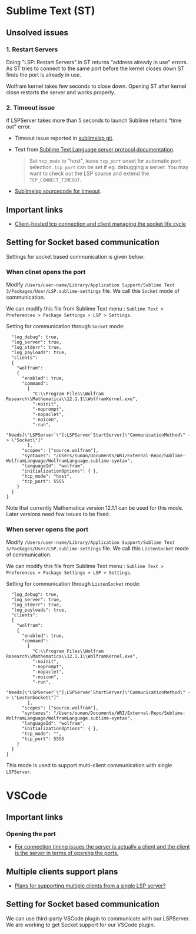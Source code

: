 
# Sublime Text (ST)

## Unsolved issues

### 1. Restart Servers

Doing "LSP: Restart Servers" in ST returns "address already in use" errors. As ST tries to connect to the same port before the kernel closes down ST finds the port is already in use. 

Wolfram kernel takes few seconds to close down. Opening ST after kernel close restarts the server and works properly.

### 2. Timeout issue

If LSPServer takes more than 5 seconds to launch Sublime returns "time out" error.

* Timeout issue reported in [sublimelsp git](https://github.com/sublimelsp/LSP/issues/622).

* Text from [Sublime Text Language server protocol documentation](https://lsp.readthedocs.io/en/latest/).

    > Set ```tcp_mode``` to "host", leave ```tcp_port``` unset for automatic port selection. ```tcp_port``` can be set if eg. debugging a server. You may want to check out the LSP source and extend the ```TCP_CONNECT_TIMEOUT```.

* [Sublimelsp sourcecode for timeout](https://github.com/sublimelsp/LSP/blob/master/plugin/core/transports.py#L18).

## Important links
* [Client-hosted tcp connection and client managing the socket life cycle](https://github.com/sublimelsp/LSP/issues/513)

## Setting for Socket based communication
Settings for socket based communication is given below:

### When clinet opens the port

Modify ```/Users/user-name/Library/Application Support/Sublime Text 3/Packages/User/LSP.sublime-settings``` file. We call this ```Socket``` mode of communication.

We can modify this file from Sublime Text menu : ```Sublime Text > Preferences > Package Settings > LSP > Settings```.

Setting for communication through ```Socket``` mode:

```{
  "log_debug": true,
  "log_server": true,
  "log_stderr": true,
  "log_payloads": true,
  "clients":
  {
    "wolfram":
    {
      "enabled": true,
      "command":
        [
          "C:\\Program Files\\Wolfram Research\\Mathematica\\12.1.1\\WolframKernel.exe",
          "-noinit",
          "-noprompt",
          "-nopaclet",
          "-noicon",
          "-run",
          "Needs[\"LSPServer`\"];LSPServer`StartServer[\"CommunicationMethod\" -> \"Socket\"]"
        ],
      "scopes": ["source.wolfram"],
      "syntaxes": "/Users/suman/Documents/WRI/External-Repo/Sublime-WolframLanguage/WolframLanguage.sublime-syntax",
      "languageId": "wolfram",
      "initializationOptions": { },
      "tcp_mode": "host",
      "tcp_port": 5555
    }
  }
}
```
Note that currently Mathematica version 12.1.1 can be used for this mode. Later versions need few issues to be fixed.

### When server opens the port

Modify ```/Users/user-name/Library/Application Support/Sublime Text 3/Packages/User/LSP.sublime-settings``` file. We call this ```ListenSocket``` mode of communication.

We can modify this file from Sublime Text menu : ```Sublime Text > Preferences > Package Settings > LSP > Settings```.

Setting for communication through ```ListenSocket``` mode:

```{
  "log_debug": true,
  "log_server": true,
  "log_stderr": true,
  "log_payloads": true,
  "clients":
  {
    "wolfram":
    {
      "enabled": true,
      "command":
        [
          "C:\\Program Files\\Wolfram Research\\Mathematica\\12.1.1\\WolframKernel.exe",
          "-noinit",
          "-noprompt",
          "-nopaclet",
          "-noicon",
          "-run",
          "Needs[\"LSPServer`\"];LSPServer`StartServer[\"CommunicationMethod\" -> \"LestenSocket\"]"
        ],
      "scopes": ["source.wolfram"],
      "syntaxes": "/Users/suman/Documents/WRI/External-Repo/Sublime-WolframLanguage/WolframLanguage.sublime-syntax",
      "languageId": "wolfram",
      "initializationOptions": { },
      "tcp_mode": "",
      "tcp_port": 5555
    }
  }
}
```
This mode is used to support multi-client communication with single ```LSPServer```.

# VSCode

## Important links

### Opening the port
* [For connection timing issues the server is actually a client and the client is the server in terms of opening the ports.](https://github.com/microsoft/language-server-protocol/issues/604)


## Multiple clients support plans

* [Plans for supporting multiple clients from a single LSP server?](https://github.com/microsoft/language-server-protocol/issues/1160)

## Setting for Socket based communication
We can use third-party VSCode plugin to communicate with our LSPServer. We are working to get Socket support for our VSCode plugin. 
